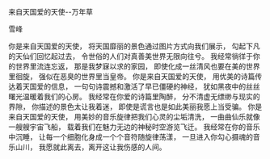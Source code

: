 来自天国爱的天使--万年草

雪峰


你是来自天国爱的天使，
将天国靡丽的景色通过图片方式向我们展示，
勾起下凡的天仙们回忆起过去，
令世俗的人们对真善美世界无限向往兮。
我经常徜徉于你的世界里流连忘返，
那是我梦寐以求的家园，
即使化成一丝清风也要在美的世界里徊旋，
强似在恶臭的世界里当皇帝。
你是来自天国爱的天使，
用优美的诗篇传达着天国爱的信息，
一句句诗震撼和激活了早已僵硬的神经，
犹如黑夜中的丝丝曙光温暖着我们的心房。
我经常在你爱的诗篇里陶醉，
分不清虚无缥缈与现实的界隙，
你描述的景色太让我着迷，
即使是谎言也是如此美丽我愿上当受骗。
你是来自天国爱的天使，
用美妙的音乐旋律把我们心灵的尘垢清洗，
一曲曲仙乐就像一艘艘宇宙飞船，
载着我们在魅力无边的神秘时空游览飞迁。
我经常在你的音乐中沉睡，
让每一个细胞化身成一个个音符随旋律荡漾，
一旦进入你勾心摄魂的音乐山川，
我愿就此离去，离开这让我伤感的人间。



